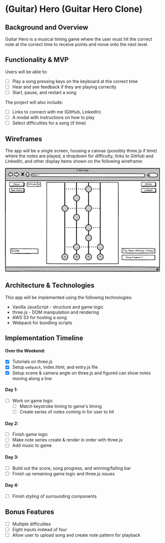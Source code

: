 # (Guitar) Hero (Guitar Hero Clone)
## Background and Overview
Guitar Hero is a musical timing game where the user must hit the correct note at the correct time to receive points and move onto the next level.

## Functionality & MVP
Users will be able to:
 - [ ] Play a song pressing keys on the keyboard at the correct time
 - [ ] Hear and see feedback if they are playing correctly
 - [ ] Start, pause, and restart a song

The project will also include:
 - [ ] Links to connect with me (GitHub, LinkedIn)
 - [ ] A modal with instructions on how to play
 - [ ] Select difficulties for a song (if time)

## Wireframes
The app will be a single screen, housing a canvas (possibly three.js if time) where the notes are played, a dropdown for difficulty, links to GitHub and LinkedIn, and other display items shown on the following wireframe:

![wireframe](https://github.com/jyschwrtz/guitar-hero-design/raw/master/wireframes/main_page.png)

## Architecture & Technologies
This app will be implemented using the following technologies:
  * Vanilla JavaScript - structure and game logic
  * three.js - DOM manipulation and rendering
  * AWS S3 for hosting a song
  * Webpack for bundling scripts

## Implementation Timeline
#### Over the Weekend:
 - [X] Tutorials on three.js
 - [X] Setup `webpack`, index.html, and entry.js file
 - [X] Setup scene & camera angle on three.js and figured can show notes moving along a line

#### Day 1:
 - [ ] Work on game logic
   - [ ] Match keystroke timing to game's timing
   - [ ] Create series of notes coming in for user to hit

#### Day 2:
 - [ ] Finish game logic
 - [ ] Make note series create & render in order with three.js
 - [ ] Add music to game

#### Day 3:
 - [ ] Build out the score, song progress, and winning/failing bar
 - [ ] Finish up remaining game logic and three.js issues

#### Day 4:
 - [ ] Finish styling of surrounding components

## Bonus Features
 - [ ] Multiple difficulties
 - [ ] Eight inputs instead of four
 - [ ] Allow user to upload song and create note pattern for playback
